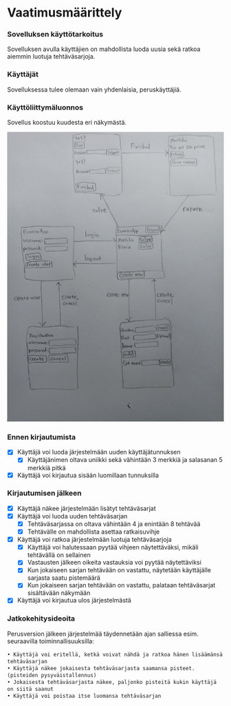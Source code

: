 # **Vaatimusmäärittely**

### **Sovelluksen käyttötarkoitus**
Sovelluksen avulla käyttäjien on mahdollista luoda uusia sekä ratkoa aiemmin luotuja tehtäväsarjoja.

### **Käyttäjät**
Sovelluksessa tulee olemaan vain yhdenlaisia, peruskäyttäjiä.

### **Käyttöliittymäluonnos**
Sovellus koostuu kuudesta eri näkymästä.

![Käyttöliittymäkaavio](https://github.com/nettivastaava/ot-harjoitustyo/blob/master/Tehtavageneraattori/dokumentaatio/kuvat/kayttoliittymakaavio.jpg)

### **Ennen kirjautumista**
   - [x] Käyttäjä voi luoda järjestelmään uuden käyttäjätunnuksen
      - [x] Käyttäjänimen oltava uniikki sekä vähintään 3 merkkiä ja salasanan 5 merkkiä pitkä
   - [x] Käyttäjä voi kirjautua sisään luomillaan tunnuksilla

### **Kirjautumisen jälkeen**
   - [x] Käyttäjä näkee järjestelmään lisätyt tehtäväsarjat
   - [x] Käyttäjä voi luoda uuden tehtäväsarjan
       - [x] Tehtäväsarjassa on oltava vähintään 4 ja enintään 8 tehtävää
       - [x] Tehtävälle on mahdollista asettaa ratkaisuvihje
   - [x] Käyttäjä voi ratkoa järjestelmään luotuja tehtäväsarjoja
       - [x] Käyttäjä voi halutessaan pyytää vihjeen näytettäväksi, mikäli tehtävällä on sellainen
       - [x] Vastausten jälkeen oikeita vastauksia voi pyytää näytettäviksi
       - [x] Kun jokaiseen sarjan tehtävään on vastattu, näytetään käyttäjälle sarjasta saatu pistemäärä
       - [x] Kun jokaiseen sarjan tehtävään on vastattu, palataan tehtäväsarjat sisältävään näkymään
   - [x] Käyttäjä voi kirjautua ulos järjestelmästä
      
### **Jatkokehitysideoita**
Perusversion jälkeen järjestelmää täydennetään ajan salliessa esim. seuraavilla toiminnallisuuksilla:

    • Käyttäjä voi eritellä, ketkä voivat nähdä ja ratkoa hänen lisäämänsä tehtäväsarjan
    • Käyttäjä näkee jokaisesta tehtäväsarjasta saamansa pisteet. (pisteiden pysyväistallennus)
    • Jokaisesta tehtäväsarjasta näkee, paljonko pisteitä kukin käyttäjä on siitä saanut
    • Käyttäjä voi poistaa itse luomansa tehtäväsarjan
